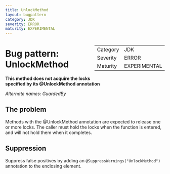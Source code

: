 ```yaml
---
title: UnlockMethod
layout: bugpattern
category: JDK
severity: ERROR
maturity: EXPERIMENTAL
---
```


<div style="float:right;"><table id="metadata">
<tr><td>Category</td><td>JDK</td></tr>
<tr><td>Severity</td><td>ERROR</td></tr>
<tr><td>Maturity</td><td>EXPERIMENTAL</td></tr>
</table></div>

# Bug pattern: UnlockMethod
__This method does not acquire the locks specified by its @UnlockMethod annotation__

_Alternate names: GuardedBy_

## The problem
Methods with the @UnlockMethod annotation are expected to release one or more locks. The caller must hold the locks when the function is entered, and will not hold them when it completes.

## Suppression
Suppress false positives by adding an `@SuppressWarnings("UnlockMethod")` annotation to the enclosing element.
